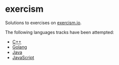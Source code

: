 # exercism

Solutions to exercises on [exercism.io](https://exercism.io).

The following languages tracks have been attempted:

- [C++](https://isocpp.org/)
- [Golang](https://golang.org/)
- [Java](https://openjdk.java.net/)
- [JavaScript](https://www.javascript.com/)
